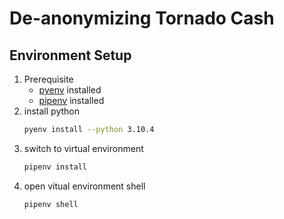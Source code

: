 # De-anonymizing Tornado Cash


## Environment Setup
1. Prerequisite
    - [pyenv](https://github.com/pyenv/pyenv) installed
    - [pipenv](https://github.com/pypa/pipenv) installed
2. install python
    ```bash
    pyenv install --python 3.10.4
    ```
3. switch to virtual environment
    ```bash
    pipenv install
    ```
4. open vitual environment shell
    ```bash
    pipenv shell
    ```